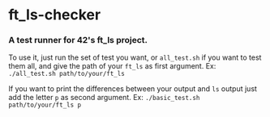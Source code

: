 # ft_ls-checker

### A test runner for 42's ft_ls project.

To use it, just run the set of test you want, or `all_test.sh` if you want to test them all, and give the path of your `ft_ls`
as first argument.
Ex: `./all_test.sh path/to/your/ft_ls`

If you want to print the differences between your output and `ls` output just add the letter `p` as second argument.
Ex: `./basic_test.sh path/to/your/ft_ls p`
